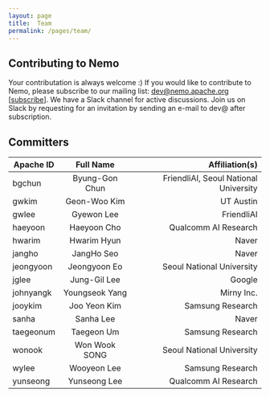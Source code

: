 ```yaml
---
layout: page
title:  Team
permalink: /pages/team/
---
```


## Contributing to Nemo
Your contributation is always welcome :)
If you would like to contribute to Nemo, please subscribe to our mailing list: dev@nemo.apache.org [[subscribe](mailto:dev@nemo.apache.org)].
We have a Slack channel for active discussions. Join us on Slack by requesting for an invitation by 
sending an e-mail to dev@ after subscription.

## Committers

| Apache ID | Full Name | Affiliation(s) |
| --- | :------: | -------------: |
| bgchun | Byung-Gon Chun | FriendliAI, Seoul National University |
| gwkim | Geon-Woo Kim | UT Austin |
| gwlee | Gyewon Lee | FriendliAI |
| haeyoon | Haeyoon Cho | Qualcomm AI Research |
| hwarim | Hwarim Hyun | Naver |
| jangho | JangHo Seo | Naver |
| jeongyoon | Jeongyoon Eo | Seoul National University |
| jglee | Jung-Gil Lee | Google |
| johnyangk | Youngseok Yang | Mirny Inc. |
| jooykim | Joo Yeon Kim | Samsung Research |
| sanha | Sanha Lee | Naver |
| taegeonum | Taegeon Um | Samsung Research |
| wonook | Won Wook SONG | Seoul National University |
| wylee | Wooyeon Lee | Samsung Research |
| yunseong | Yunseong Lee | Qualcomm AI Research |

